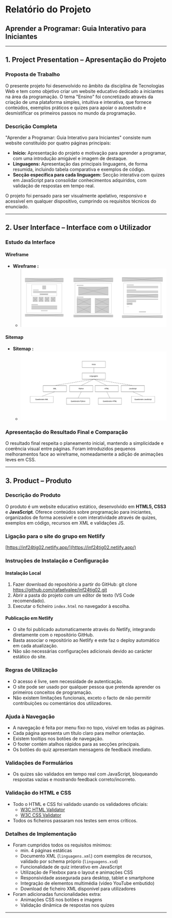 # Relatório do Projeto  
## Aprender a Programar: Guia Interativo para Iniciantes

---

## 1. Project Presentation – Apresentação do Projeto

### Proposta de Trabalho

O presente projeto foi desenvolvido no âmbito da disciplina de Tecnologias Web e tem como objetivo criar um website educativo dedicado a iniciantes na área da programação. O tema "Ensino" foi concretizado através da criação de uma plataforma simples, intuitiva e interativa, que fornece conteúdos, exemplos práticos e quizes para apoiar o autoestudo e desmistificar os primeiros passos no mundo da programação.

### Descrição Completa

"Aprender a Programar: Guia Interativo para Iniciantes" consiste num website constituído por quatro páginas principais:

- **Início:** Apresentação do projeto e motivação para aprender a programar, com uma introdução amigável e imagem de destaque.
- **Linguagens:** Apresentação das principais linguagens, de forma resumida, incluindo tabela comparativa e exemplos de código.
- **Secção especifica para cada linguagem:** Secção interativa com quizes em JavaScript para consolidar conhecimentos adquiridos, com validação de respostas em tempo real.

O projeto foi pensado para ser visualmente apelativo, responsivo e acessível em qualquer dispositivo, cumprindo os requisitos técnicos do enunciado.

---

## 2. User Interface – Interface com o Utilizador

### Estudo da Interface

#### Wireframe

- **Wireframe :**
  - ![Wireframe](img/wireframe.png)


#### Sitemap

- **Sitemap :**
  - ![Sitemap](img/sitemap.png)



### Apresentação do Resultado Final e Comparação

O resultado final respeita o planeamento inicial, mantendo a simplicidade e coerência visual entre páginas. Foram introduzidos pequenos melhoramentos face ao wireframe, nomeadamente a adição de animações leves em CSS.

---

## 3. Product – Produto

### Descrição do Produto

O produto é um website educativo estático, desenvolvido em **HTML5, CSS3** e **JavaScript**. Oferece conteúdos sobre programação para iniciantes, organizados de forma acessível e com interatividade através de quizes, exemplos em código, recursos em XML e validações JS.

### Ligação para o site do grupo em Netlify

[https://inf24tig02.netlify.app/](https://inf24tig02.netlify.app/)  


### Instruções de Instalação e Configuração

#### Instalação Local

1. Fazer download do repositório a partir do GitHub:
    git clone https://github.com/rafaelvalee/inf24tig02.git
2. Abrir a pasta do projeto com um editor de texto (VS Code recomendado).
3. Executar o ficheiro `index.html` no navegador à escolha.

#### Publicação em Netlify

- O site foi publicado automaticamente através do Netlify, integrando diretamente com o repositório GitHub.
- Basta associar o repositório ao Netlify e este faz o deploy automático em cada atualização.
- Não são necessárias configurações adicionais devido ao carácter estático do site.

### Regras de Utilização

- O acesso é livre, sem necessidade de autenticação.
- O site pode ser usado por qualquer pessoa que pretenda aprender os primeiros conceitos de programação.
- Não existem limitações funcionais, exceto o facto de não permitir contribuições ou comentários dos utilizadores.

### Ajuda à Navegação

- A navegação é feita por menu fixo no topo, visível em todas as páginas.
- Cada página apresenta um título claro para melhor orientação.
- Existem tooltips nos botões de navegação.
- O footer contém atalhos rápidos para as secções principais.
- Os botões do quiz apresentam mensagens de feedback imediato.

### Validações de Formulários

- Os quizes são validados em tempo real com JavaScript, bloqueando respostas vazias e mostrando feedback correto/incorreto.

### Validação do HTML e CSS

- Todo o HTML e CSS foi validado usando os validadores oficiais:
    - [W3C HTML Validator](https://validator.w3.org/)
    - [W3C CSS Validator](https://jigsaw.w3.org/css-validator/)
- Todos os ficheiros passaram nos testes sem erros críticos.

### Detalhes de Implementação

- Foram cumpridos todos os requisitos mínimos:
    - min. 4 páginas estáticas
    - Documento XML (`linguagens.xml`) com exemplos de recursos, validado por schema próprio (`linguagens.xsd`)
    - Funcionalidade de quiz interativo em JavaScript
    - Utilização de Flexbox para o layout e animações CSS
    - Responsividade assegurada para desktop, tablet e smartphone
    - Integração de elementos multimédia (vídeo YouTube embutido)
    - Download de ficheiro XML disponível para utilizadores
- Foram adicionadas funcionalidades extra:
    - Animações CSS nos botões e imagens
    - Validação dinâmica de respostas nos quizes
---



